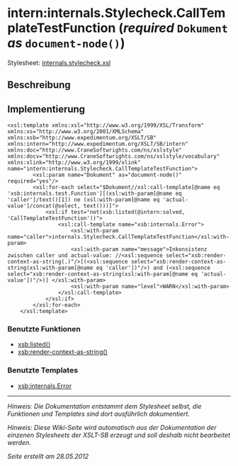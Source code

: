 # intern:internals.Stylecheck.CallTemplateTestFunction (_required_ `Dokument` _as_ `document-node()`) #

Stylesheet: [internals.stylecheck.xsl](http://code.google.com/p/xslt-sb/source/browse/trunk/xslt-sb/internals.stylecheck.xsl)

## Beschreibung ##
## Implementierung ##
```
<xsl:template xmlns:xsl="http://www.w3.org/1999/XSL/Transform" xmlns:xs="http://www.w3.org/2001/XMLSchema" xmlns:xsb="http://www.expedimentum.org/XSLT/SB" xmlns:intern="http://www.expedimentum.org/XSLT/SB/intern" xmlns:doc="http://www.CraneSoftwrights.com/ns/xslstyle" xmlns:docv="http://www.CraneSoftwrights.com/ns/xslstyle/vocabulary" xmlns:xlink="http://www.w3.org/1999/xlink" name="intern:internals.Stylecheck.CallTemplateTestFunction">
		<xsl:param name="Dokument" as="document-node()" required="yes"/>
		<xsl:for-each select="$Dokument//xsl:call-template[@name eq 'xsb:internals.test.Function'][(xsl:with-param[@name eq 'caller']/text()[1]) ne (xsl:with-param[@name eq 'actual-value']/concat(@select, text()))]">
			<xsl:if test="not(xsb:listed(@intern:solved, 'CallTemplateTestFunction'))">
				<xsl:call-template name="xsb:internals.Error">
					<xsl:with-param name="caller">internals.Stylecheck.CallTemplateTestFunction</xsl:with-param>
					<xsl:with-param name="message">Inkonsistenz zwischen caller und actual-value: //<xsl:sequence select="xsb:render-context-as-string(.)"/>[(<xsl:sequence select="xsb:render-context-as-string(xsl:with-param[@name eq 'caller'])"/>) and (<xsl:sequence select="xsb:render-context-as-string(xsl:with-param[@name eq 'actual-value'])"/>)] </xsl:with-param>
					<xsl:with-param name="level">WARN</xsl:with-param>
				</xsl:call-template>
			</xsl:if>
		</xsl:for-each>
	</xsl:template>
```

### Benutzte Funktionen ###
  * [xsb:listed()](xsb_listed.md)
  * [xsb:render-context-as-string()](xsb_render_context_as_string.md)

### Benutzte Templates ###
  * [xsb:internals.Error](xsb_internals_Error.md)


---


_Hinweis: Die Dokumentation entstammt dem Stylesheet selbst, die Funktionen und Templates sind dort ausführlich dokumentiert._

_Hinweis: Diese Wiki-Seite wird automatisch aus der Dokumentation der einzenen Stylesheets der XSLT-SB erzeugt und soll deshalb nicht bearbeitet werden._

_Seite erstellt am 28.05.2012_
